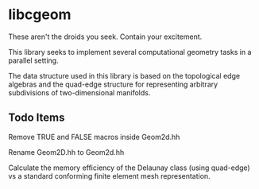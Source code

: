 # libcgeom

These aren't the droids you seek. Contain your excitement.

This library seeks to implement several computational geometry tasks
in a parallel setting.

The data structure used in this library is based on the topological
edge algebras and the quad-edge structure for representing arbitrary
subdivisions of two-dimensional manifolds.

## Todo Items

Remove TRUE and FALSE macros inside Geom2d.hh

Rename Geom2D.hh to Geom2d.hh

Calculate the memory efficiency of the Delaunay class (using
quad-edge) vs a standard conforming finite element mesh
representation.
